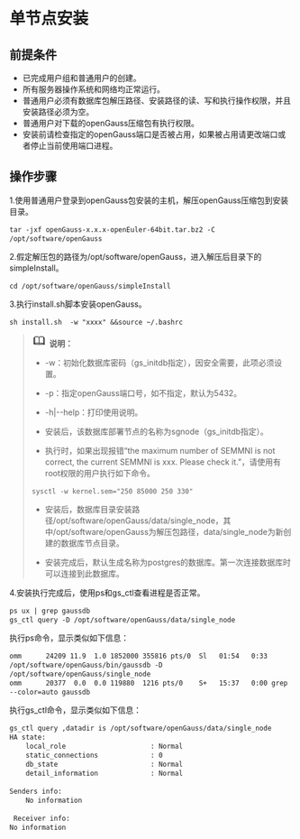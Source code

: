 # 单节点安装<a name="ZH-CN_TOPIC_0000001138868255"></a>

## 前提条件<a name="section9955194683210"></a>

-   已完成用户组和普通用户的创建。
-   所有服务器操作系统和网络均正常运行。
-   普通用户必须有数据库包解压路径、安装路径的读、写和执行操作权限，并且安装路径必须为空。
-   普通用户对下载的openGauss压缩包有执行权限。
-   安装前请检查指定的openGauss端口是否被占用，如果被占用请更改端口或者停止当前使用端口进程。

## 操作步骤<a name="section98663181331"></a>

1.使用普通用户登录到openGauss包安装的主机，解压openGauss压缩包到安装目录。

```
tar -jxf openGauss-x.x.x-openEuler-64bit.tar.bz2 -C /opt/software/openGauss
```

2.假定解压包的路径为/opt/software/openGauss，进入解压后目录下的simpleInstall。

```
cd /opt/software/openGauss/simpleInstall
```

3.执行install.sh脚本安装openGauss。

```
sh install.sh  -w "xxxx" &&source ~/.bashrc
```

>![](public_sys-resources/icon-note.png) **说明：**   
>
>- -w：初始化数据库密码（gs_initdb指定），因安全需要，此项必须设置。
>
>- -p：指定openGauss端口号，如不指定，默认为5432。
>
>- -h|--help：打印使用说明。
>
>- 安装后，该数据库部署节点的名称为sgnode（gs_initdb指定）。
>
>- 执行时，如果出现报错“the maximum number of SEMMNI is not correct, the current SEMMNI   is xxx. Please check it.”，请使用有root权限的用户执行如下命令。
>
>  ```
>  sysctl -w kernel.sem="250 85000 250 330" 
>  ```
>
>- 安装后，数据库目录安装路径/opt/software/openGauss/data/single_node，其中/opt/software/openGauss为解压包路径，data/single_node为新创建的数据库节点目录。
>
>- 安装完成后，默认生成名称为postgres的数据库。第一次连接数据库时可以连接到此数据库。

4.安装执行完成后，使用ps和gs_ctl查看进程是否正常。

```
ps ux | grep gaussdb
gs_ctl query -D /opt/software/openGauss/data/single_node
```

执行ps命令，显示类似如下信息：

```
omm      24209 11.9  1.0 1852000 355816 pts/0  Sl   01:54   0:33 /opt/software/openGauss/bin/gaussdb -D /opt/software/openGauss/single_node
omm      20377  0.0  0.0 119880  1216 pts/0    S+   15:37   0:00 grep --color=auto gaussdb
```

执行gs\_ctl命令，显示类似如下信息：

```
gs_ctl query ,datadir is /opt/software/openGauss/data/single_node
HA state:
    local_role                     : Normal
    static_connections             : 0
    db_state                       : Normal
    detail_information             : Normal

Senders info:
    No information
    
 Receiver info:
No information 
```

















